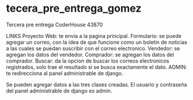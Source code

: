 # tecera_pre_entrega_gomez
Tercera pre entrega CoderHouse 43870

LINKS
Proyecto Web: te envia a la pagina principal.
Formulario: se puede agregar un correo, con la idea de que funcione como un boletin de noticias a las cuales se puedan suscribir con el correo electronico.
Vendedor: se agregan los datos del vendedor.
Comprador: se agregan los datos del comprador.
Buscar: da la opcion de buscar los correos electronicos registrados, solo trae el resultado si se busca exactamente el dato.
ADMIN: te redirecciona al panel administrable de django.

Se pueden agregar datos a las tres clases creadas.
El usuario y contraseña del panel administrable de django es admin.
